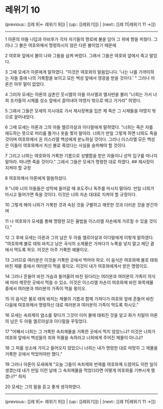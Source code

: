 # 레위기 10

(previous:: [[레 9|← 레위기 9]]) | (up:: [[레위기]]) | (next:: [[레 11|레위기 11 →]])

***




1 
아론의 아들 나답과 아비후가 각자 자기들의 향로에 불을 담아 그 위에 향을 피웠다. 그러나 그 불은 여호와께서 명령하시지 않은 다른 불이었기 때문에 



2 
여호와 앞에서 불이 나와 그들을 삼켜 버렸다. 그래서 그들은 여호와 앞에서 죽고 말았다. 



3 
그때 모세가 아론에게 말하였다. "이것은 여호와의 말씀입니다. '나는 나를 가까이하는 자들 중에 나의 거룩함을 보이고 모든 백성 앞에서 영광을 받을 것이다.' " 그러나 아론은 아무 말이 없었다. 



4 
그러자 모세는 아론의 삼촌인 웃시엘의 아들 미사엘과 엘사반을 불러 "너희는 가서 너희 조카들의 시체를 성소 앞에서 끌어내어 야영지 밖으로 메고 가거라" 하였다. 



5 
그래서 그들은 모세의 지시대로 가서 제사장복을 입은 채 죽은 그 시체들을 야영지 밖으로 끌어내었다. 



6 
그때 모세는 아론과 그의 아들 엘르아살과 이다말에게 말하였다. "너희는 죽은 자를 애도하는 뜻으로 머리를 풀거나 옷을 찢지 말아라. 너희가 만일 그렇게 하면 너희도 죽을 것이며 여호와께서 온 이스라엘 백성에게 분노하실 것이다. 그러나 이스라엘 모든 백성은 이들이 여호와께서 치신 불로 죽었다는 사실을 슬퍼해야 할 것이다. 



7 
그리고 너희는 여호와의 거룩한 기름으로 성별함을 받은 자들이니 성막 입구를 떠나지 말아라. 떠나면 죽을 것이다." 그래서 그들은 모세가 명령한 대로 하였다. ## 제사장이 지켜야 할 규정 



8 
여호와께서 아론에게 말씀하셨다. 



9 
"너와 너의 아들들은 성막에 들어갈 때 포도주나 독주를 마시지 말아라. 만일 너희가 마시고 들어가면 죽을 것이다. 이것은 너희 자손 대대로 지켜야 할 규정이다. 



10 
그렇게 해야 너희가 거룩한 것과 속된 것을 구별하고 깨끗한 것과 더러운 것을 분간하며 



11 
나 여호와가 모세를 통해 명령한 모든 율법을 이스라엘 자손에게 가르칠 수 있을 것이다." 



12 
그 후에 모세는 아론과 그의 남은 두 아들 엘르아살과 이다말에게 이렇게 말하였다. "여호와께 불로 태워 바치고 남은 곡식의 소제물은 가져다가 누룩을 넣지 말고 제단 곁에서 먹도록 하오. 이것은 아주 거룩한 예물이오. 



13 
그러므로 여러분은 이것을 거룩한 곳에서 먹어야 하오. 이 음식은 여호와께 불로 태워 바친 제물 중에서 여러분이 먹을 몫이오. 이것이 내가 여호와에게서 받은 명령이오. 



14 
그러나 흔들어 바친 가슴과 들어올려 바친 뒷다리는 여러분과 여러분의 가족이 의식에 따라 깨끗한 곳에서 먹을 수 있소. 이것은 이스라엘 자손이 여호와께 바친 화목제물 중에서 여러분과 여러분의 가족이 먹을 몫이오. 



15 
이 음식은 불로 태워 바치는 제물의 기름과 함께 가져다가 여호와 앞에 흔들어 바친 다음에 여호와께서 명령하신 대로 여러분과 여러분의 가족이 먹도록 하시오." 



16 
모세는 속죄제의 염소를 찾다가 그것이 이미 불에 태워진 것을 알고 화가 치밀어 아론의 남은 두 아들 엘르아살과 이다말을 꾸짖었다. 



17 
"어째서 너희는 그 거룩한 속죄제물을 거룩한 곳에서 먹지 않았느냐? 이것은 너희가 여호와 앞에서 백성들의 죄와 허물을 속하라고 너희에게 주어진 제물이 아니냐? 



18 
그 피를 성소에 가지고 들어오지 않았으니 너희는 내가 명령한 대로 마땅히 그 제물을 거룩한 곳에서 먹었어야만 했다." 



19 
그러나 아론이 모세에게 "오늘 그들이 속죄제와 번제를 여호와께 드렸어도 이런 일이 생겼는데 내가 만일 이런 날에 그 속죄제물을 먹었더라면 어떻게 여호와를 기쁘시게 했겠나?" 하자 



20 
모세는 그의 말을 듣고 좋게 생각하였다.

***

(previous:: [[레 9|← 레위기 9]]) | (up:: [[레위기]]) | (next:: [[레 11|레위기 11 →]])
